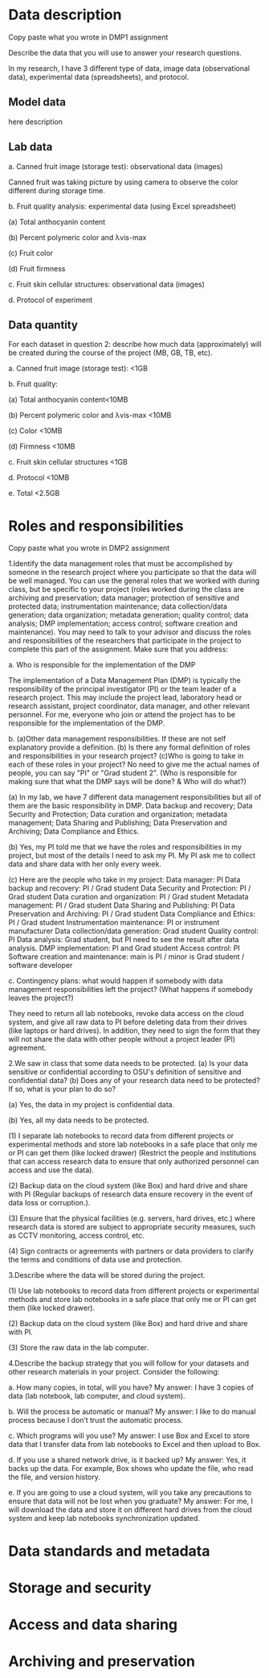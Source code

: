# Data description 
Copy paste what you wrote in DMP1 assignment

Describe the data that you will use to answer your research questions.

In my research, I have 3 different type of data, image data (observational data), experimental data (spreadsheets), and protocol. 

## Model data

here description 

## Lab data
a.	Canned fruit image (storage test): observational data (images)

Canned fruit was taking picture by using camera to observe the color different during storage time.

b.	Fruit quality analysis: experimental data (using Excel spreadsheet)

(a)	Total anthocyanin content

(b)	Percent polymeric color and λvis-max

(c)	Fruit color

(d)	Fruit firmness

c.	Fruit skin cellular structures: observational data (images)

d. Protocol of experiment

## Data quantity
For each dataset in question 2: describe how much data (approximately) will be created during the course of the project (MB, GB, TB, etc). 

a.	Canned fruit image (storage test): <1GB

b.	Fruit quality:

(a)	Total anthocyanin content<10MB

(b)	Percent polymeric color and λvis-max <10MB

(c)	Color <10MB

(d)	Firmness <10MB

c.	Fruit skin cellular structures <1GB

d. Protocol <10MB

e. Total <2.5GB

# Roles and responsibilities

Copy paste what you wrote in DMP2 assignment

1.Identify the data management roles that must be accomplished by someone in the research project where you participate so that the data will be well managed. You can use the general roles that we worked with during class, but be specific to your project (roles worked during the class are archiving and preservation; data manager; protection of sensitive and protected data; instrumentation maintenance; data collection/data generation; data organization; metadata generation; quality control; data analysis; DMP implementation; access control; software creation and maintenance). You may need to talk to your advisor and discuss the roles and responsibilities of the researchers that participate in the project to complete this part of the assignment. Make sure that you address:

a.	Who is responsible for the implementation of the DMP

The implementation of a Data Management Plan (DMP) is typically the responsibility of the principal investigator (PI) or the team leader of a research project. This may include the project lead, laboratory head or research assistant, project coordinator, data manager, and other relevant personnel. For me, everyone who join or attend the project has to be responsible for the implementation of the DMP.

b.	(a)Other data management responsibilities. If these are not self explanatory provide a definition. (b) Is there any formal definition of roles and responsibilities in your research project? (c)Who is going to take in each of these roles in your project? No need to give me the actual names of people, you can say "PI" or "Grad student 2". (Who is responsible for making sure that what the DMP says will be done? & Who will do what?)
 
(a)	In my lab, we have 7 different data management responsibilities but all of them are the basic responsibility in DMP. Data backup and recovery; Data Security and Protection; Data curation and organization; metadata management; Data Sharing and Publishing; Data Preservation and Archiving; Data Compliance and Ethics.

(b)	Yes, my PI told me that we have the roles and responsibilities in my project, but most of the details I need to ask my PI. My PI ask me to collect data and share data with her only every week.

(c)	Here are the people who take in my project:
Data manager: PI
Data backup and recovery: PI / Grad student
Data Security and Protection: PI / Grad student
Data curation and organization: PI / Grad student
Metadata management: PI / Grad student
Data Sharing and Publishing: PI
Data Preservation and Archiving: PI / Grad student
Data Compliance and Ethics: PI / Grad student
Instrumentation maintenance: PI or instrument manufacturer
Data collection/data generation: Grad student
Quality control: PI 
Data analysis: Grad student, but PI need to see the result after data analysis.
DMP implementation: PI and Grad student
Access control: PI
Software creation and maintenance: main is PI / minor is Grad student / software developer

c.	Contingency plans: what would happen if somebody with data management responsibilities left the project? (What happens if somebody leaves the project?)

They need to return all lab notebooks, revoke data access on the cloud system, and give all raw data to PI before deleting data from their drives (like laptops or hard drives). In addition, they need to sign the form that they will not share the data with other people without a project leader (PI) agreement.

2.We saw in class that some data needs to be protected. (a) Is your data sensitive or confidential according to OSU's definition of sensitive and confidential data? (b) Does any of your research data need to be protected? If so, what is your plan to do so?

(a)	Yes, the data in my project is confidential data.

(b)	Yes, all my data needs to be protected.

(1) I separate lab notebooks to record data from different projects or experimental methods and store lab notebooks in a safe place that only me or PI can get them (like locked drawer) (Restrict the people and institutions that can access research data to ensure that only authorized personnel can access and use the data). 

(2) Backup data on the cloud system (like Box) and hard drive and share with PI (Regular backups of research data ensure recovery in the event of data loss or corruption.).

(3) Ensure that the physical facilities (e.g. servers, hard drives, etc.) where research data is stored are subject to appropriate security measures, such as CCTV monitoring, access control, etc.

(4) Sign contracts or agreements with partners or data providers to clarify the terms and conditions of data use and protection.

3.Describe where the data will be stored during the project. 

(1) Use lab notebooks to record data from different projects or experimental methods and store lab notebooks in a safe place that only me or PI can get them (like locked drawer). 

(2) Backup data on the cloud system (like Box) and hard drive and share with PI.

(3) Store the raw data in the lab computer.

4.Describe the backup strategy that you will follow for your datasets and other research materials in your project. Consider the following:

a.	How many copies, in total, will you have?
My answer: I have 3 copies of data (lab notebook, lab computer, and cloud system).

b.	Will the process be automatic or manual?
My answer: I like to do manual process because I don’t trust the automatic process.

c.	Which programs will you use?
My answer: I use Box and Excel to store data that I transfer data from lab notebooks to Excel and then upload to Box.

d.	If you use a shared network drive, is it backed up?
My answer: Yes, it backs up the data. For example, Box shows who update the file, who read the file, and version history.

e.	If you are going to use a cloud system, will you take any precautions to ensure that data will not be lost when you graduate?
My answer: For me, I will download the data and store it on different hard drives from the cloud system and keep lab notebooks synchronization updated.

# Data standards and metadata

# Storage and security

# Access and data sharing

# Archiving and preservation
